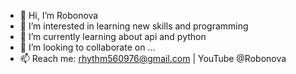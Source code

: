 - 👋 Hi, I’m Robonova 
- 👀 I’m interested in learning new skills and programming
- 🌱 I’m currently learning about api and python 
- 💞️ I’m looking to collaborate on ...
- 📫 Reach me: rhythm560976@gmail.com | YouTube @Robonova 
